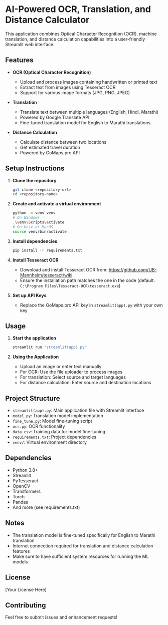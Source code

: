 # AI-Powered OCR, Translation, and Distance Calculator

This application combines Optical Character Recognition (OCR), machine translation, and distance calculation capabilities into a user-friendly Streamlit web interface.

## Features

- **OCR (Optical Character Recognition)**
  - Upload and process images containing handwritten or printed text
  - Extract text from images using Tesseract OCR
  - Support for various image formats (JPG, PNG, JPEG)

- **Translation**
  - Translate text between multiple languages (English, Hindi, Marathi)
  - Powered by Google Translate API
  - Fine-tuned translation model for English to Marathi translations

- **Distance Calculation**
  - Calculate distance between two locations
  - Get estimated travel duration
  - Powered by GoMaps.pro API

## Setup Instructions

1. **Clone the repository**
   ```bash
   git clone <repository-url>
   cd <repository-name>
   ```

2. **Create and activate a virtual environment**
   ```bash
   python -m venv venv
   # On Windows
   .\venv\Scripts\activate
   # On Unix or MacOS
   source venv/bin/activate
   ```

3. **Install dependencies**
   ```bash
   pip install -r requirements.txt
   ```

4. **Install Tesseract OCR**
   - Download and install Tesseract OCR from: https://github.com/UB-Mannheim/tesseract/wiki
   - Ensure the installation path matches the one in the code (default: `C:\Program Files\Tesseract-OCR\tesseract.exe`)

5. **Set up API Keys**
   - Replace the GoMaps.pro API key in `streamlit(app).py` with your own key

## Usage

1. **Start the application**
   ```bash
   streamlit run "streamlit(app).py"
   ```

2. **Using the Application**
   - Upload an image or enter text manually
   - For OCR: Use the file uploader to process images
   - For translation: Select source and target languages
   - For distance calculation: Enter source and destination locations

## Project Structure

- `streamlit(app).py`: Main application file with Streamlit interface
- `model.py`: Translation model implementation
- `fine_tune.py`: Model fine-tuning script
- `ocr.py`: OCR functionality
- `data.csv`: Training data for model fine-tuning
- `requirements.txt`: Project dependencies
- `venv/`: Virtual environment directory

## Dependencies

- Python 3.8+
- Streamlit
- PyTesseract
- OpenCV
- Transformers
- Torch
- Pandas
- And more (see requirements.txt)

## Notes

- The translation model is fine-tuned specifically for English to Marathi translation
- Internet connection required for translation and distance calculation features
- Make sure to have sufficient system resources for running the ML models

## License

[Your License Here]

## Contributing

Feel free to submit issues and enhancement requests!

